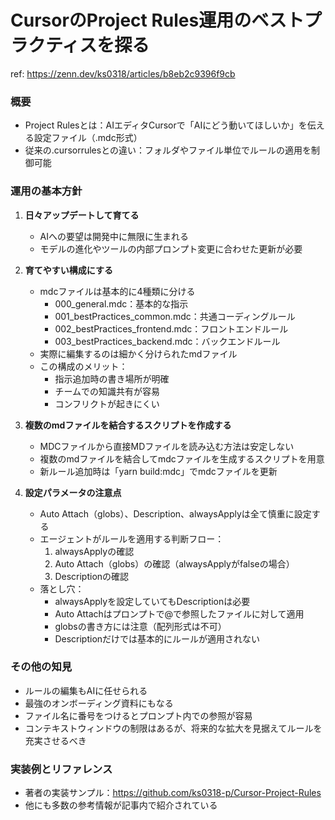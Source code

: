 # CursorのProject Rules運用のベストプラクティスを探る

ref: <https://zenn.dev/ks0318/articles/b8eb2c9396f9cb>

### 概要

- Project Rulesとは：AIエディタCursorで「AIにどう動いてほしいか」を伝える設定ファイル（.mdc形式）
- 従来の.cursorrulesとの違い：フォルダやファイル単位でルールの適用を制御可能

### 運用の基本方針

1. **日々アップデートして育てる**
   - AIへの要望は開発中に無限に生まれる
   - モデルの進化やツールの内部プロンプト変更に合わせた更新が必要

2. **育てやすい構成にする**
   - mdcファイルは基本的に4種類に分ける
     - 000_general.mdc：基本的な指示
     - 001_bestPractices_common.mdc：共通コーディングルール
     - 002_bestPractices_frontend.mdc：フロントエンドルール
     - 003_bestPractices_backend.mdc：バックエンドルール
   - 実際に編集するのは細かく分けられたmdファイル
   - この構成のメリット：
     - 指示追加時の書き場所が明確
     - チームでの知識共有が容易
     - コンフリクトが起きにくい

3. **複数のmdファイルを結合するスクリプトを作成する**
   - MDCファイルから直接MDファイルを読み込む方法は安定しない
   - 複数のmdファイルを結合してmdcファイルを生成するスクリプトを用意
   - 新ルール追加時は「yarn build:mdc」でmdcファイルを更新

4. **設定パラメータの注意点**
   - Auto Attach（globs）、Description、alwaysApplyは全て慎重に設定する
   - エージェントがルールを適用する判断フロー：
     1. alwaysApplyの確認
     2. Auto Attach（globs）の確認（alwaysApplyがfalseの場合）
     3. Descriptionの確認
   - 落とし穴：
     - alwaysApplyを設定していてもDescriptionは必要
     - Auto Attachはプロンプトで@で参照したファイルに対して適用
     - globsの書き方には注意（配列形式は不可）
     - Descriptionだけでは基本的にルールが適用されない

### その他の知見

- ルールの編集もAIに任せられる
- 最強のオンボーディング資料にもなる
- ファイル名に番号をつけるとプロンプト内での参照が容易
- コンテキストウィンドウの制限はあるが、将来的な拡大を見据えてルールを充実させるべき

### 実装例とリファレンス

- 著者の実装サンプル：<https://github.com/ks0318-p/Cursor-Project-Rules>
- 他にも多数の参考情報が記事内で紹介されている
